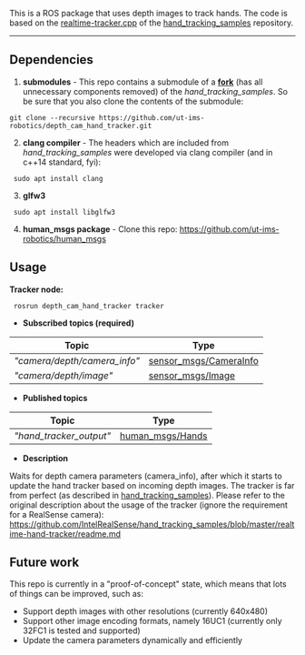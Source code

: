 This is a ROS package that uses depth images to track hands. The code is based on the [realtime-tracker.cpp](https://github.com/IntelRealSense/hand_tracking_samples/blob/master/realtime-hand-tracker/realtime-tracker.cpp) of the [hand_tracking_samples](https://github.com/IntelRealSense/hand_tracking_samples) repository.

---

## Dependencies
1) **submodules** - This repo contains a submodule of a **[fork](https://github.com/ut-ims-robotics/hand_tracking_samples)** (has all unnecessary components removed) of the *hand_tracking_samples*. So be sure that you also clone the contents of the submodule:
```
git clone --recursive https://github.com/ut-ims-robotics/depth_cam_hand_tracker.git
```
2) **clang compiler** - The headers which are included from *hand_tracking_samples* were developed via clang compiler (and in c++14 standard, fyi):
```
 sudo apt install clang
```

3) **glfw3**
```
 sudo apt install libglfw3 
```
4) **human_msgs package** - Clone this repo: https://github.com/ut-ims-robotics/human_msgs


## Usage
**Tracker node:**
```
 rosrun depth_cam_hand_tracker tracker
```

 * **Subscribed topics (required)**

| Topic                       | Type
| ----------------------------|-------------
| *"camera/depth/camera_info"*| [sensor_msgs/CameraInfo](http://docs.ros.org/api/sensor_msgs/html/msg/CameraInfo.html) 
| *"camera/depth/image"*      | [sensor_msgs/Image](http://docs.ros.org/api/sensor_msgs/html/msg/Image.html)

 * **Published topics**

| Topic                   | Type
| ------------------------|-------------
| *"hand_tracker_output"* | [human_msgs/Hands](https://github.com/ut-ims-robotics/human_msgs)

 * **Description**

Waits for depth camera parameters (camera_info), after which it starts to update the hand tracker based on incoming depth images. The tracker is far from perfect (as described in [hand_tracking_samples](https://github.com/IntelRealSense/hand_tracking_samples#known-limitations)). Please refer to the original description about the usage of the tracker (ignore the requirement for a RealSense camera): https://github.com/IntelRealSense/hand_tracking_samples/blob/master/realtime-hand-tracker/readme.md

## Future work
This repo is currently in a "proof-of-concept" state, which means that lots of things can be improved, such as:
 * Support depth images with other resolutions (currently 640x480)
 * Support other image encoding formats, namely 16UC1 (currently only 32FC1 is tested and supported)
 * Update the camera parameters dynamically and efficiently

